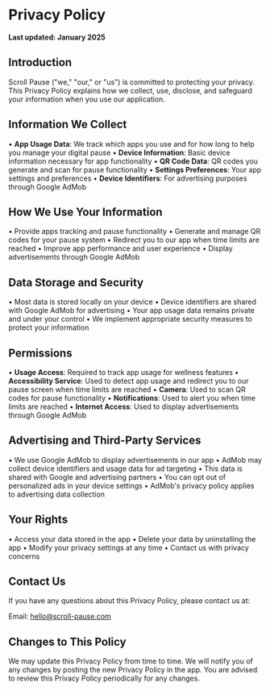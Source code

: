 # Privacy Policy

**Last updated: January 2025**

## Introduction

Scroll Pause ("we," "our," or "us") is committed to protecting your privacy. This Privacy Policy explains how we collect, use, disclose, and safeguard your information when you use our application.

## Information We Collect

• **App Usage Data**: We track which apps you use and for how long to help you manage your digital pause
• **Device Information**: Basic device information necessary for app functionality
• **QR Code Data**: QR codes you generate and scan for pause functionality
• **Settings Preferences**: Your app settings and preferences
• **Device Identifiers**: For advertising purposes through Google AdMob

## How We Use Your Information

• Provide apps tracking and pause functionality
• Generate and manage QR codes for your pause system
• Redirect you to our app when time limits are reached
• Improve app performance and user experience
• Display advertisements through Google AdMob

## Data Storage and Security

• Most data is stored locally on your device
• Device identifiers are shared with Google AdMob for advertising
• Your app usage data remains private and under your control
• We implement appropriate security measures to protect your information

## Permissions

• **Usage Access**: Required to track app usage for wellness features
• **Accessibility Service**: Used to detect app usage and redirect you to our pause screen when time limits are reached
• **Camera**: Used to scan QR codes for pause functionality
• **Notifications**: Used to alert you when time limits are reached
• **Internet Access**: Used to display advertisements through Google AdMob

## Advertising and Third-Party Services

• We use Google AdMob to display advertisements in our app
• AdMob may collect device identifiers and usage data for ad targeting
• This data is shared with Google and advertising partners
• You can opt out of personalized ads in your device settings
• AdMob's privacy policy applies to advertising data collection

## Your Rights

• Access your data stored in the app
• Delete your data by uninstalling the app
• Modify your privacy settings at any time
• Contact us with privacy concerns

## Contact Us

If you have any questions about this Privacy Policy, please contact us at:

Email: hello@scroll-pause.com

## Changes to This Policy

We may update this Privacy Policy from time to time. We will notify you of any changes by posting the new Privacy Policy in the app. You are advised to review this Privacy Policy periodically for any changes.